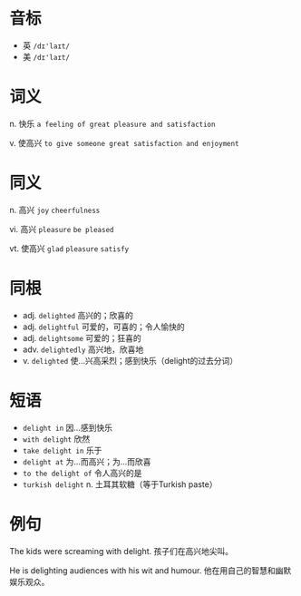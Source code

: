# 音标

- 英 `/dɪ'laɪt/`
- 美 `/dɪ'laɪt/`

# 词义

n. 快乐
`a feeling of great pleasure and satisfaction`

v. 使高兴
`to give someone great satisfaction and enjoyment`

# 同义

n. 高兴
`joy` `cheerfulness`

vi. 高兴
`pleasure` `be pleased`

vt. 使高兴
`glad` `pleasure` `satisfy`

# 同根

- adj. `delighted` 高兴的；欣喜的
- adj. `delightful` 可爱的，可喜的；令人愉快的
- adj. `delightsome` 可爱的；狂喜的
- adv. `delightedly` 高兴地，欣喜地
- v. `delighted` 使…兴高采烈；感到快乐（delight的过去分词）

# 短语

- `delight in` 因…感到快乐
- `with delight` 欣然
- `take delight in` 乐于
- `delight at` 为…而高兴；为…而欣喜
- `to the delight of` 令人高兴的是
- `turkish delight` n. 土耳其软糖（等于Turkish paste）

# 例句

The kids were screaming with delight.
孩子们在高兴地尖叫。

He is delighting audiences with his wit and humour.
他在用自己的智慧和幽默娱乐观众。


